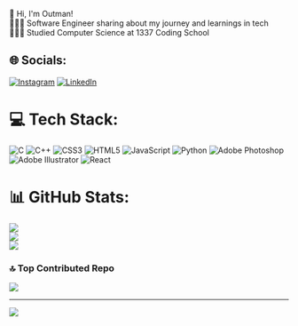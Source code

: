 👋 Hi, I'm Outman! <br/>
👩🏻‍💻 Software Engineer sharing about my journey and learnings in tech<br/>
👩🏻‍🎓 Studied Computer Science at 1337 Coding School<br/>


## 🌐 Socials:
[![Instagram](https://img.shields.io/badge/Instagram-%23E4405F.svg?logo=Instagram&logoColor=white)](https://instagram.com/__0thman) [![LinkedIn](https://img.shields.io/badge/LinkedIn-%230077B5.svg?logo=linkedin&logoColor=white)](https://linkedin.com/in/outman-elbouhali-55bb56270) 

# 💻 Tech Stack:
![C](https://img.shields.io/badge/c-%2300599C.svg?style=for-the-badge&logo=c&logoColor=white) ![C++](https://img.shields.io/badge/c++-%2300599C.svg?style=for-the-badge&logo=c%2B%2B&logoColor=white) ![CSS3](https://img.shields.io/badge/css3-%231572B6.svg?style=for-the-badge&logo=css3&logoColor=white) ![HTML5](https://img.shields.io/badge/html5-%23E34F26.svg?style=for-the-badge&logo=html5&logoColor=white) ![JavaScript](https://img.shields.io/badge/javascript-%23323330.svg?style=for-the-badge&logo=javascript&logoColor=%23F7DF1E) ![Python](https://img.shields.io/badge/python-3670A0?style=for-the-badge&logo=python&logoColor=ffdd54) ![Adobe Photoshop](https://img.shields.io/badge/adobe%20photoshop-%2331A8FF.svg?style=for-the-badge&logo=adobe%20photoshop&logoColor=white) ![Adobe Illustrator](https://img.shields.io/badge/adobe%20illustrator-%23FF9A00.svg?style=for-the-badge&logo=adobe%20illustrator&logoColor=white) ![React](https://img.shields.io/badge/react-%2320232a.svg?style=for-the-badge&logo=react&logoColor=%2361DAFB)
# 📊 GitHub Stats:
![](https://github-readme-stats.vercel.app/api?username=oelbouha&theme=dark&hide_border=false&include_all_commits=true&count_private=true)<br/>
![](https://github-readme-streak-stats.herokuapp.com/?user=oelbouha&theme=dark&hide_border=false)<br/>
![](https://github-readme-stats.vercel.app/api/top-langs/?username=oelbouha&theme=dark&hide_border=false&include_all_commits=true&count_private=true&layout=compact)

### 🔝 Top Contributed Repo
![](https://github-contributor-stats.vercel.app/api?username=oelbouha&limit=5&theme=dark&combine_all_yearly_contributions=true)

---
[![](https://visitcount.itsvg.in/api?id=oelbouha&icon=0&color=0)](https://visitcount.itsvg.in)

<!-- Proudly created with GPRM ( https://gprm.itsvg.in ) -->
